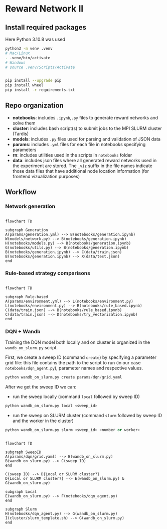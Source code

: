 # Reward Network II

## Install required packages

Here Python 3.10.8 was used

```bash
python3 -m venv .venv
# Mac/Linux
. .venv/bin/activate 
# Windows
# source .venv/Scripts/Activate 


pip install --upgrade pip
pip install wheel
pip install -r requirements.txt
```

## Repo organization

* **notebooks**: includes `.ipynb`,`.py` files to generate reward networks and solve them
* **cluster**: includes bash script(s) to submit jobs to the MPI SLURM cluster (Tardis)
* **models**: includes `.py` files used for parsing and validation of JSON data
* **params**: includes `.yml` files for each file in notebooks specifying parameters
* **rn**: includes utilities used in the scripts in `notebooks` folder
* **data**: includes json files where all generated reward networks used in the experiment are stored. The `_viz` suffix in the file names indicate those data files that have additional node location information (for frontend vizualization purposes)

## Workflow

### Network generation

```mermaid

flowchart TD

subgraph Generation
A(params/generation.yml) --> B(notebooks/generation.ipynb)
W(models/network.py) --> B(notebooks/generation.ipynb)
H(notebooks/models.py) --> B(notebooks/generation.ipynb)
G(notebooks/utils.py) --> B(notebooks/generation.ipynb)
B(notebooks/generation.ipynb) --> C(data/train.json)
B(notebooks/generation.ipynb) --> X(data/test.json)
end
```

### Rule-based strategy comparisons

```mermaid

flowchart TD

subgraph Rule-based
A(params/environment.yml) --> L(notebooks/environment.py)
L(notebooks/environment.py) --> B(notebooks/rule_based.ipynb)
C(data/train.json) --> B(notebooks/rule_based.ipynb)
C(data/train.json) --> D(notebooks/try_vectorization.ipynb)
end
```

### DQN + Wandb

Training the DQN model both locally and on cluster is organized in the `wandb_on_slurm.py` script.

First, we create a sweep ID (command `create`) by specifying a parameter grid file: this file contains the path to the script to run (in our case `notebooks/dqn_agent.py`), parameter names and respective values.

```python
python wandb_on_slurm.py create params/dqn/grid.yaml
```

After we get the sweep ID we can:

* run the sweep locally (command `local` followed by sweep ID)

```python
python wandb_on_slurm.py local <sweep_id>
```

* run the sweep on SLURM cluster (command `slurm` followed by sweep ID and the worker in the cluster)

```python
python wandb_on_slurm.py slurm <sweep_id> <number or worker>
```

```mermaid

flowchart TD

subgraph SweepID
A(params/dqn/grid.yaml) --> B(wandb_on_slurm.py)
B(wandb_on_slurm.py) --> C(sweep ID)
end

C(sweep ID) --> D{Local or SLURM cluster?}
D{Local or SLURM cluster?} --> E(wandb_on_slurm.py) & G(wandb_on_slurm.py)

subgraph Local
E(wandb_on_slurm.py) --> F(notebooks/dqn_agent.py)
end

subgraph Slurm
H(notebooks/dqn_agent.py) --> G(wandb_on_slurm.py)
I(cluster/slurm_template.sh) --> G(wandb_on_slurm.py)
end
```
